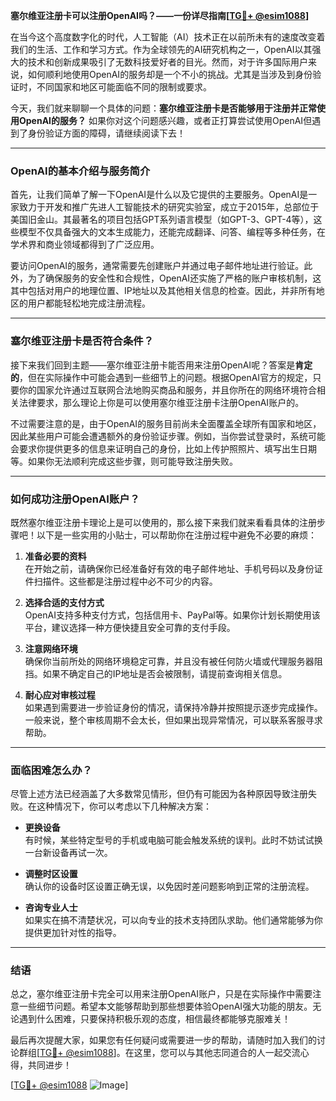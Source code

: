 **塞尔维亚注册卡可以注册OpenAI吗？——一份详尽指南[[TG💪+ @esim1088](https://t.me/s/esim1088)]**

在当今这个高度数字化的时代，人工智能（AI）技术正在以前所未有的速度改变着我们的生活、工作和学习方式。作为全球领先的AI研究机构之一，OpenAI以其强大的技术和创新成果吸引了无数科技爱好者的目光。然而，对于许多国际用户来说，如何顺利地使用OpenAI的服务却是一个不小的挑战。尤其是当涉及到身份验证时，不同国家和地区可能面临不同的限制或要求。

今天，我们就来聊聊一个具体的问题：**塞尔维亚注册卡是否能够用于注册并正常使用OpenAI的服务？** 如果你对这个问题感兴趣，或者正打算尝试使用OpenAI但遇到了身份验证方面的障碍，请继续阅读下去！

---

### OpenAI的基本介绍与服务简介

首先，让我们简单了解一下OpenAI是什么以及它提供的主要服务。OpenAI是一家致力于开发和推广先进人工智能技术的研究实验室，成立于2015年，总部位于美国旧金山。其最著名的项目包括GPT系列语言模型（如GPT-3、GPT-4等），这些模型不仅具备强大的文本生成能力，还能完成翻译、问答、编程等多种任务，在学术界和商业领域都得到了广泛应用。

要访问OpenAI的服务，通常需要先创建账户并通过电子邮件地址进行验证。此外，为了确保服务的安全性和合规性，OpenAI还实施了严格的账户审核机制，这其中包括对用户的地理位置、IP地址以及其他相关信息的检查。因此，并非所有地区的用户都能轻松地完成注册流程。

---

### 塞尔维亚注册卡是否符合条件？

接下来我们回到主题——塞尔维亚注册卡能否用来注册OpenAI呢？答案是**肯定的**，但在实际操作中可能会遇到一些细节上的问题。根据OpenAI官方的规定，只要你的国家允许通过互联网合法地购买商品和服务，并且你所在的网络环境符合相关法律要求，那么理论上你是可以使用塞尔维亚注册卡注册OpenAI账户的。

不过需要注意的是，由于OpenAI的服务目前尚未全面覆盖全球所有国家和地区，因此某些用户可能会遭遇额外的身份验证步骤。例如，当你尝试登录时，系统可能会要求你提供更多的信息来证明自己的身份，比如上传护照照片、填写出生日期等。如果你无法顺利完成这些步骤，则可能导致注册失败。

---

### 如何成功注册OpenAI账户？

既然塞尔维亚注册卡理论上是可以使用的，那么接下来我们就来看看具体的注册步骤吧！以下是一些实用的小贴士，可以帮助你在注册过程中避免不必要的麻烦：

1. **准备必要的资料**  
   在开始之前，请确保你已经准备好有效的电子邮件地址、手机号码以及身份证件扫描件。这些都是注册过程中必不可少的内容。

2. **选择合适的支付方式**  
   OpenAI支持多种支付方式，包括信用卡、PayPal等。如果你计划长期使用该平台，建议选择一种方便快捷且安全可靠的支付手段。

3. **注意网络环境**  
   确保你当前所处的网络环境稳定可靠，并且没有被任何防火墙或代理服务器阻挡。如果不确定自己的IP地址是否会被限制，请提前查询相关信息。

4. **耐心应对审核过程**  
   如果遇到需要进一步验证身份的情况，请保持冷静并按照提示逐步完成操作。一般来说，整个审核周期不会太长，但如果出现异常情况，可以联系客服寻求帮助。

---

### 面临困难怎么办？

尽管上述方法已经涵盖了大多数常见情形，但仍有可能因为各种原因导致注册失败。在这种情况下，你可以考虑以下几种解决方案：

- **更换设备**  
  有时候，某些特定型号的手机或电脑可能会触发系统的误判。此时不妨试试换一台新设备再试一次。
  
- **调整时区设置**  
  确认你的设备时区设置正确无误，以免因时差问题影响到正常的注册流程。

- **咨询专业人士**  
  如果实在搞不清楚状况，可以向专业的技术支持团队求助。他们通常能够为你提供更加针对性的指导。

---

### 结语

总之，塞尔维亚注册卡完全可以用来注册OpenAI账户，只是在实际操作中需要注意一些细节问题。希望本文能够帮助到那些想要体验OpenAI强大功能的朋友。无论遇到什么困难，只要保持积极乐观的态度，相信最终都能够克服难关！

最后再次提醒大家，如果您有任何疑问或需要进一步的帮助，请随时加入我们的讨论群组[[TG💪+ @esim1088](https://t.me/s/esim1088)]。在这里，您可以与其他志同道合的人一起交流心得，共同进步！

[[TG💪+ @esim1088](https://t.me/s/esim1088) ![Image](https://i.postimg.cc/4NQfJmqS/Snipaste-2025-05-13-00-14-12.png)]